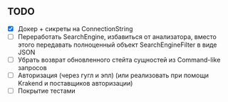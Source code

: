
## TODO
- [x] Докер + сикреты на ConnectionString
- [ ] Переработать SearchEngine, избавиться от анализатора, вместо этого передавать полноценный объект SearchEngineFilter в виде JSON
- [ ] Убрать возврат обновленного стейта сущностей из Command-like запросов
- [ ] Авторизация (через гугл и эпл) (или реализовать при помощи Krakend и поставщиков авторизации)
- [ ] Покрытие тестами
